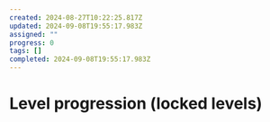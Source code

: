 ```yaml
---
created: 2024-08-27T10:22:25.817Z
updated: 2024-09-08T19:55:17.983Z
assigned: ""
progress: 0
tags: []
completed: 2024-09-08T19:55:17.983Z
---
```


# Level progression (locked levels)
